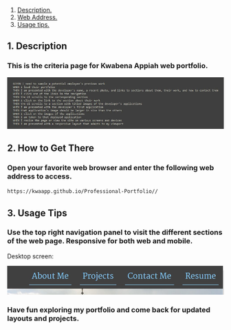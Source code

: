 1. [ Description. ](#desc)
2. [ Web Address. ](#web-address)
3. [ Usage tips. ](#usage)


<a name="desc"></a>
## 1. Description


### This is the criteria page for Kwabena Appiah web portfolio.


![Criteria](./assets/images/criteria.JPG?raw=true "Criteria")


<a name="web-address"></a>
## 2. How to Get There

### Open your favorite web browser and enter the following web address to access.

```html
https://kwaapp.github.io/Professional-Portfolio//
```
<a name="usage"></a>
## 3. Usage Tips


### Use the top right navigation panel to visit the different sections of the web page. Responsive for both web and mobile.

Desktop screen:

![nav-menu](./assets/images/nav-menu.JPG?raw=true "Navigational Menu")


### Have fun exploring my portfolio and come back for updated layouts and projects. 




